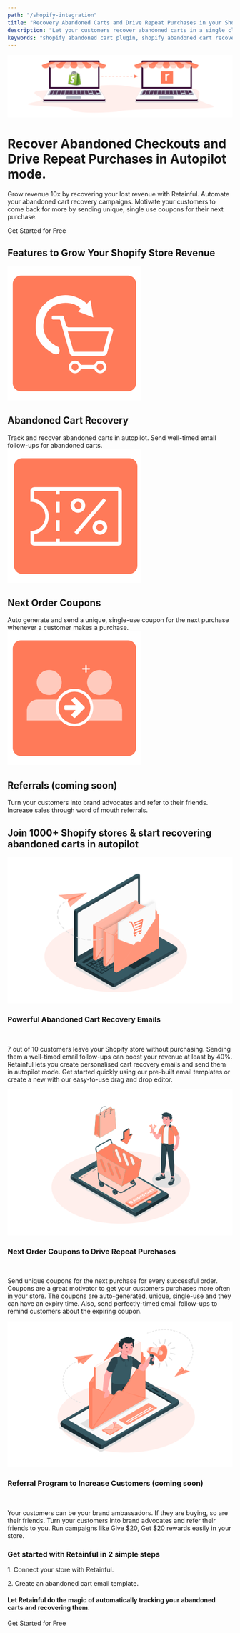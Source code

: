 ```yaml
---
path: "/shopify-integration"
title: "Recovery Abandoned Carts and Drive Repeat Purchases in your Shopify Store"
description: "Let your customers recover abandoned carts in a single click in your Shopify store. Automatically send a series of email follow-ups to recover lost sales. Also send unique, single-use coupons for next purchases automatically."
keywords: "shopify abandoned cart plugin, shopify abandoned cart recovery emails, shopify email follow-ups, shopify next order coupon, recover shopify abandoned carts, retainful shopify features"
---
```

<container>

<div class="platform-page shopify">

<div class="pb-5 platform-intro-container">

<div class="row justify-content-center">

<div class="col-md-8 text-center">

<img class="platform-intro-image" src="../images/landingpage/shopify-integration/features-to-grow.svg">

</div>

<div class="col-md-10 p-4 text-center">

# Recover Abandoned Checkouts and Drive Repeat Purchases in Autopilot mode.

<div class="text-muted platform-intro-description">

Grow revenue 10x by recovering your lost revenue with Retainful. Automate your abandoned cart recovery campaigns. Motivate your customers to come back for more by sending unique, single use coupons for their next purchase.

</div>

<cta url="app.retainful.com" rel="noopener" target="_blank">Get Started for Free</cta>

</div>

</div>

</div>


<div class="section-container reward-programs-grid-container">
<div class="row justify-content-center">
<div class="col-md-9">
<h2 class="reward-programs-grid-title">Features to Grow Your Shopify Store Revenue</h2>
</div>
</div>
<div class="row justify-content-center reward-programs-grid">
<div class="col-md-4 reward-program">
<img class="reward-program-icon" src="../images/landingpage/shopify-integration/icon-Abandoned-Cart-Recovery.svg">
<h2 class="reward-program-title">Abandoned Cart Recovery
</h2>
<div class="reward-program-description text-muted">Track and recover abandoned carts in autopilot. Send well-timed email follow-ups for abandoned carts.</div>
</div>
<div class="col-md-4 reward-program">
<img class="reward-program-icon" src="../images/landingpage/shopify-integration/icon-Next-Order-Coupons.svg">
<h2 class="reward-program-title">Next Order Coupons</h2>
<div class="reward-program-description text-muted">Auto generate and send a unique, single-use coupon for the next purchase whenever a customer makes a purchase. 
</div>
</div>
<div class="col-md-4 reward-program">
<img class="reward-program-icon" src="../images/landingpage/shopify-integration/icon-Referrals.svg">
<h2 class="reward-program-title">Referrals (coming soon)</h2>
<div class="reward-program-description text-muted">Turn your customers into brand advocates and refer to their friends. Increase sales through word of mouth referrals.</div>
</div>
</div>
</div>
</div>

</div>

</container>

<div class="p-4 text-center">

## Join 1000+ Shopify stores & start recovering abandoned carts in autopilot

</div>

<container>

<div class="p-5">

<featurecontent featurebodysizeleft="6" featurebodysizerigth="6">

<div slot="left">

![](../images/landingpage/shopify-integration/Powerful-Abandoned-Cart-Recovery-Emails.svg)

</div>

<div slot="right">

### Powerful Abandoned Cart Recovery Emails

<br>

7 out of 10 customers leave your Shopify store without purchasing. Sending them a well-timed   email follow-ups can boost your revenue at least by 40%. 
Retainful lets you create personalised cart recovery emails and send them in autopilot mode. Get started quickly using our pre-built email templates or create a new with our easy-to-use drag and drop editor.

</div>

</featurecontent>

</div>

<div class="p-5">

<featurecontent featurebodysizeleft="6" featurebodysizerigth="6" orderleft="order-two" orderright="order-one">

<div slot="right">

![](../images/landingpage/shopify-integration/Next-Order-Coupons-to-Drive-Repeat-Purchases.svg)

</div>

<div slot="left">

### Next Order Coupons to Drive Repeat Purchases 

<br>

Send unique coupons for the next purchase for every successful order. Coupons are a great motivator to get your customers purchases more often in your store. The coupons are auto-generated, unique, single-use and they can have an expiry time. Also, send perfectly-timed  email follow-ups to remind customers about the expiring coupon.

</div>

</featurecontent>

</div>

<div class="p-5">

<featurecontent featurebodysizeleft="6" featurebodysizerigth="6">

<div slot="left">

![](../images/landingpage/shopify-integration/Referral-Program-to-Increase-Customers.svg)

</div>

<div slot="right">

### Referral Program to Increase Customers (coming soon)

<br>

Your customers can be your brand ambassadors. If they are buying, so are their friends. Turn your customers into brand advocates and refer their friends to you. Run campaigns like Give $20, Get $20 rewards easily in your store.

</div>

</featurecontent>

</div>


</container>

<container>


<row class="align-items-center justify-content-center mb-5">

<column size="10">

<div class="text-center p-3">

### Get started with Retainful in 2 simple steps

</div>

</column>

<column size="5">

<div class="text-left font-weight-bold">

<p class="py-2">1. Connect your store with Retainful.</p>
<p class="py-2">2. Create an abandoned cart email template.</p>

</div>

</column>

</row>

</container>

</container>

<funnel bgcolor="#2e57bf" color="#fff">

<row class="align-items-center justify-content-center">

<column size="12">

<div class="mt-5 p-3 text-white text-center">

#### Let Retainful do the magic of automatically tracking your abandoned carts and recovering them.

<div class="mt-3">

<cta  url="https://app.retainful.com" rel="noopener" target="_blank">Get Started for Free</cta>

</div>

</column>

</div>

</row>

</funnel>

